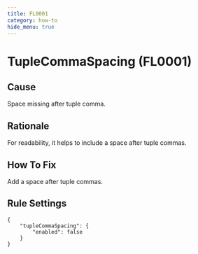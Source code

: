 ```yaml
---
title: FL0001
category: how-to
hide_menu: true
---
```


# TupleCommaSpacing (FL0001)

## Cause

Space missing after tuple comma.

## Rationale

For readability, it helps to include a space after tuple commas.

## How To Fix

Add a space after tuple commas.

## Rule Settings

    {
        "tupleCommaSpacing": {
            "enabled": false
        }
    }
